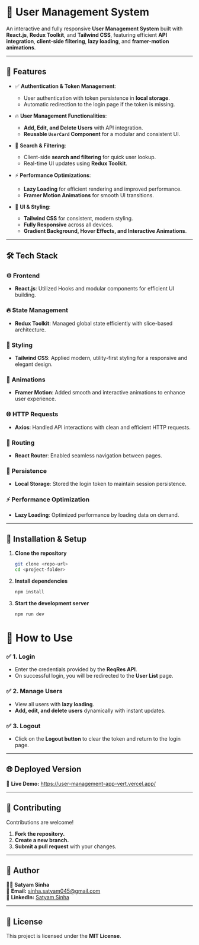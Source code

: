 # 🚀 User Management System

An interactive and fully responsive **User Management System** built with **React.js**, **Redux Toolkit**, and **Tailwind CSS**, featuring efficient **API integration**, **client-side filtering**, **lazy loading**, and **framer-motion animations**.

---

## 🎯 **Features**

- ✅ **Authentication & Token Management**:  
  - User authentication with token persistence in **local storage**.  
  - Automatic redirection to the login page if the token is missing.

- 🔥 **User Management Functionalities**:  
  - **Add, Edit, and Delete Users** with API integration.  
  - **Reusable `UserCard` Component** for a modular and consistent UI.  

- 🎯 **Search & Filtering**:  
  - Client-side **search and filtering** for quick user lookup.  
  - Real-time UI updates using **Redux Toolkit**.

- ⚡️ **Performance Optimizations**:  
  - **Lazy Loading** for efficient rendering and improved performance.  
  - **Framer Motion Animations** for smooth UI transitions.  

- 🎨 **UI & Styling**:  
  - **Tailwind CSS** for consistent, modern styling.  
  - **Fully Responsive** across all devices.  
  - **Gradient Background, Hover Effects, and Interactive Animations**.

---

## 🛠️ **Tech Stack**

### ⚙️ **Frontend**
- **React.js**: Utilized Hooks and modular components for efficient UI building.

### 🔥 **State Management**
- **Redux Toolkit**: Managed global state efficiently with slice-based architecture.

### 🎨 **Styling**
- **Tailwind CSS**: Applied modern, utility-first styling for a responsive and elegant design.

### 🎥 **Animations**
- **Framer Motion**: Added smooth and interactive animations to enhance user experience.

### 🌐 **HTTP Requests**
- **Axios**: Handled API interactions with clean and efficient HTTP requests.

### 🔀 **Routing**
- **React Router**: Enabled seamless navigation between pages.

### 💾 **Persistence**
- **Local Storage**: Stored the login token to maintain session persistence.

### ⚡ **Performance Optimization**
- **Lazy Loading**: Optimized performance by loading data on demand.


---


## 🚀 **Installation & Setup**

1. **Clone the repository**
   ```bash
   git clone <repo-url>
   cd <project-folder>
2. **Install dependencies**
   ```bash
   npm install  

3. **Start the development server**
   ```bash
   npm run dev

# 🚀 **How to Use**

### ✅ 1. **Login**
- Enter the credentials provided by the **ReqRes API**.
- On successful login, you will be redirected to the **User List** page.

### ✅ 2. **Manage Users**
- View all users with **lazy loading**.  
- **Add, edit, and delete users** dynamically with instant updates.  

### ✅ 3. **Logout**
- Click on the **Logout button** to clear the token and return to the login page.

---

## 🌐 **Deployed Version**
🔗 **Live Demo:**  https://user-management-app-vert.vercel.app/  

---

## 🤝 **Contributing**
Contributions are welcome!  

1. **Fork the repository.**  
2. **Create a new branch.**  
3. **Submit a pull request** with your changes.

---


## 🚀 **Author**
👨‍💻 **Satyam Sinha**  
📧 **Email:** [sinha.satyam045@gmail.com](mailto:sinha.satyam045@gmail.com)  
🔗 **LinkedIn:** [Satyam Sinha](https://www.linkedin.com/in/satyam-sinha) 

---

## 📄 **License**
This project is licensed under the **MIT License**.


